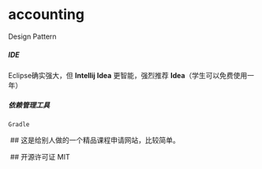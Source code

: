 # accounting
Design Pattern

  ##### IDE
  Eclipse确实强大，但 **Intellij Idea** 更智能，强烈推荐 **Idea**（学生可以免费使用一年）
  
  ##### 依赖管理工具
  
  `Gradle`
 
  ## 这是给别人做的一个精品课程申请网站，比较简单。
  

  ## 开源许可证
   MIT

